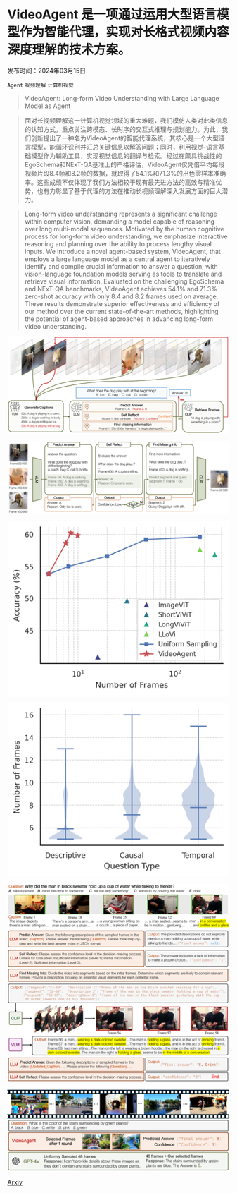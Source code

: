 # VideoAgent 是一项通过运用大型语言模型作为智能代理，实现对长格式视频内容深度理解的技术方案。

发布时间：2024年03月15日

`Agent` `视频理解` `计算机视觉`

> VideoAgent: Long-form Video Understanding with Large Language Model as Agent

> 面对长视频理解这一计算机视觉领域的重大难题，我们模仿人类对此类信息的认知方式，重点关注跨模态、长时序的交互式推理与规划能力。为此，我们创新提出了一种名为VideoAgent的智能代理系统，其核心是一个大型语言模型，能循环识别并汇总关键信息以解答问题；同时，利用视觉-语言基础模型作为辅助工具，实现视觉信息的翻译与检索。经过在颇具挑战性的EgoSchema和NExT-QA基准上的严格评估，VideoAgent仅凭借平均每段视频片段8.4帧和8.2帧的数据，就取得了54.1%和71.3%的出色零样本准确率。这些成绩不仅体现了我们方法相较于现有最先进方法的高效与精准优势，也有力彰显了基于代理的方法在推动长视频理解深入发展方面的巨大潜力。

> Long-form video understanding represents a significant challenge within computer vision, demanding a model capable of reasoning over long multi-modal sequences. Motivated by the human cognitive process for long-form video understanding, we emphasize interactive reasoning and planning over the ability to process lengthy visual inputs. We introduce a novel agent-based system, VideoAgent, that employs a large language model as a central agent to iteratively identify and compile crucial information to answer a question, with vision-language foundation models serving as tools to translate and retrieve visual information. Evaluated on the challenging EgoSchema and NExT-QA benchmarks, VideoAgent achieves 54.1% and 71.3% zero-shot accuracy with only 8.4 and 8.2 frames used on average. These results demonstrate superior effectiveness and efficiency of our method over the current state-of-the-art methods, highlighting the potential of agent-based approaches in advancing long-form video understanding.

![VideoAgent 是一项通过运用大型语言模型作为智能代理，实现对长格式视频内容深度理解的技术方案。](../../../paper_images/2403.10517/x1.png)

![VideoAgent 是一项通过运用大型语言模型作为智能代理，实现对长格式视频内容深度理解的技术方案。](../../../paper_images/2403.10517/x2.png)

![VideoAgent 是一项通过运用大型语言模型作为智能代理，实现对长格式视频内容深度理解的技术方案。](../../../paper_images/2403.10517/eff.png)

![VideoAgent 是一项通过运用大型语言模型作为智能代理，实现对长格式视频内容深度理解的技术方案。](../../../paper_images/2403.10517/violin.png)

![VideoAgent 是一项通过运用大型语言模型作为智能代理，实现对长格式视频内容深度理解的技术方案。](../../../paper_images/2403.10517/x3.png)

![VideoAgent 是一项通过运用大型语言模型作为智能代理，实现对长格式视频内容深度理解的技术方案。](../../../paper_images/2403.10517/x4.png)

[Arxiv](https://arxiv.org/abs/2403.10517)